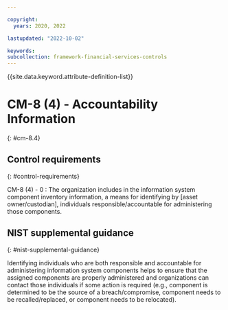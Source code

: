 ```yaml
---

copyright:
  years: 2020, 2022

lastupdated: "2022-10-02"

keywords: 
subcollection: framework-financial-services-controls
---
```


{{site.data.keyword.attribute-definition-list}}

               
# CM-8 (4) - Accountability Information
{: #cm-8.4}

## Control requirements
{: #control-requirements}

CM-8 (4) - 0
    : The organization includes in the information system component inventory information, a means for identifying by [asset owner/custodian], individuals responsible/accountable for administering those components.

## NIST supplemental guidance
{: #nist-supplemental-guidance}

Identifying individuals who are both responsible and accountable for administering information system components helps to ensure that the assigned components are properly administered and organizations can contact those individuals if some action is required (e.g., component is determined to be the source of a breach/compromise, component needs to be recalled/replaced, or component needs to be relocated).



